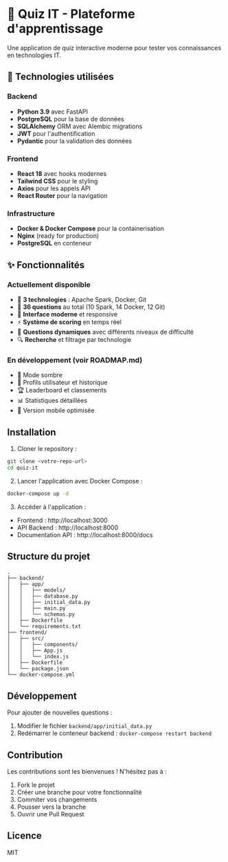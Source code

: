 # 🎯 Quiz IT - Plateforme d'apprentissage

Une application de quiz interactive moderne pour tester vos connaissances en technologies IT.

## 🚀 Technologies utilisées

### Backend
- **Python 3.9** avec FastAPI
- **PostgreSQL** pour la base de données
- **SQLAlchemy** ORM avec Alembic migrations
- **JWT** pour l'authentification
- **Pydantic** pour la validation des données

### Frontend
- **React 18** avec hooks modernes
- **Tailwind CSS** pour le styling
- **Axios** pour les appels API
- **React Router** pour la navigation

### Infrastructure
- **Docker & Docker Compose** pour la containerisation
- **Nginx** (ready for production)
- **PostgreSQL** en conteneur

## ✨ Fonctionnalités

### Actuellement disponible
- 🎯 **3 technologies** : Apache Spark, Docker, Git
- 📝 **36 questions** au total (10 Spark, 14 Docker, 12 Git)
- 🎨 **Interface moderne** et responsive
- ⚡ **Système de scoring** en temps réel
- 🔄 **Questions dynamiques** avec différents niveaux de difficulté
- 🔍 **Recherche** et filtrage par technologie

### En développement (voir ROADMAP.md)
- 🌙 Mode sombre
- 👤 Profils utilisateur et historique
- 🏆 Leaderboard et classements
- 📊 Statistiques détaillées
- 📱 Version mobile optimisée

## Installation

1. Cloner le repository :
```bash
git clone <votre-repo-url>
cd quiz-it
```

2. Lancer l'application avec Docker Compose :
```bash
docker-compose up -d
```

3. Accéder à l'application :
- Frontend : http://localhost:3000
- API Backend : http://localhost:8000
- Documentation API : http://localhost:8000/docs

## Structure du projet

```
.
├── backend/
│   ├── app/
│   │   ├── models/
│   │   ├── database.py
│   │   ├── initial_data.py
│   │   ├── main.py
│   │   └── schemas.py
│   ├── Dockerfile
│   └── requirements.txt
├── frontend/
│   ├── src/
│   │   ├── components/
│   │   ├── App.js
│   │   └── index.js
│   ├── Dockerfile
│   └── package.json
└── docker-compose.yml
```

## Développement

Pour ajouter de nouvelles questions :
1. Modifier le fichier `backend/app/initial_data.py`
2. Redémarrer le conteneur backend : `docker-compose restart backend`

## Contribution

Les contributions sont les bienvenues ! N'hésitez pas à :
1. Fork le projet
2. Créer une branche pour votre fonctionnalité
3. Commiter vos changements
4. Pousser vers la branche
5. Ouvrir une Pull Request

## Licence

MIT 